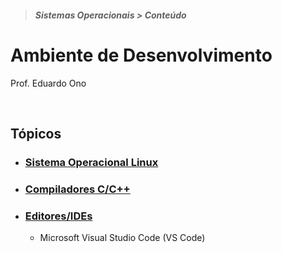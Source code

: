 > <h5>Sistemas Operacionais > Conteúdo</h5>

# Ambiente de Desenvolvimento

Prof. Eduardo Ono

<br>

## Tópicos

* ### [Sistema Operacional Linux](./linux)

* ### [Compiladores C/C++](./compiladores)

* ### [Editores/IDEs](./editores)

  * Microsoft Visual Studio Code (VS Code)

<br>
